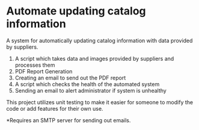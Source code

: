 #
# Automate updating catalog information

A system for automatically updating catalog information with data provided by suppliers.

1) A script which takes data and images provided by suppliers and processes them
2) PDF Report Generation 
3) Creating an email to send out the PDF report
4) A script which checks the health of the automated system
5) Sending an email to alert administrator if system is unhealthy

This project utilizes unit testing to make it easier for someone to modify the code or add features for their own use.

*Requires an SMTP server for sending out emails.
